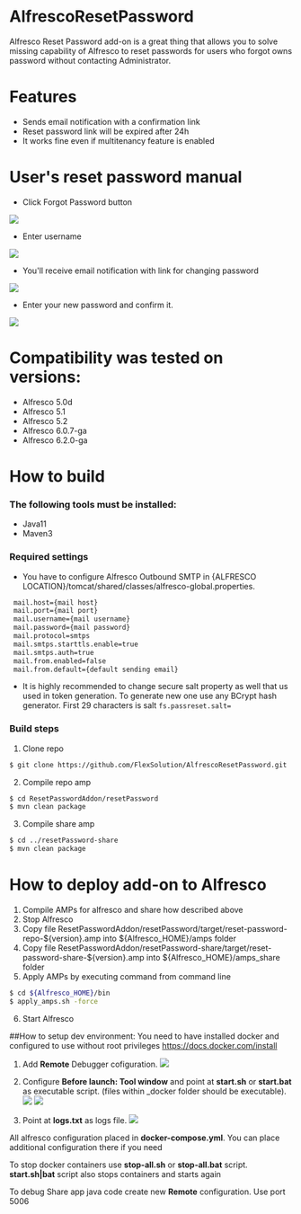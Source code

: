 # AlfrescoResetPassword

Alfresco Reset Password add-on is a great thing that allows you to solve missing capability of Alfresco to reset passwords for users who forgot owns password without contacting Administrator.

# Features
 - Sends email notification with a confirmation link
 - Reset password link will be expired after 24h
 - It works fine even if multitenancy feature is enabled

# User's reset password manual

 - Click Forgot Password button
 
 ![](readme_resources/1-config.png)
 
 - Enter username
 
 ![](readme_resources/4-config.png)
 
 - You'll receive email notification with link for changing password
 
 ![](readme_resources/2-config.png)
 
 - Enter your new password and confirm it.
 
 ![](readme_resources/3-config.png)

# Compatibility was tested on versions:
 - Alfresco 5.0d
 - Alfresco 5.1
 - Alfresco 5.2
 - Alfresco 6.0.7-ga
 - Alfresco 6.2.0-ga

# How to build
### The following tools must be installed:
- Java11
- Maven3

### Required settings
  - You have to configure Alfresco Outbound SMTP in {ALFRESCO LOCATION}/tomcat/shared/classes/alfresco-global.properties.
  ```sh
   mail.host={mail host}
   mail.port={mail port}
   mail.username={mail username}
   mail.password={mail password}
   mail.protocol=smtps
   mail.smtps.starttls.enable=true
   mail.smtps.auth=true
   mail.from.enabled=false
   mail.from.default={default sending email}
   ```
- It is highly recommended to change secure salt property as well that us used in token generation.
To generate new one use any BCrypt hash generator. First 29 characters is salt
```fs.passreset.salt=```

### Build steps
1. Clone repo
```sh
$ git clone https://github.com/FlexSolution/AlfrescoResetPassword.git
```
2. Compile repo amp 

```sh
$ cd ResetPasswordAddon/resetPassword
$ mvn clean package
```

3. Compile share amp

```sh
$ cd ../resetPassword-share
$ mvn clean package
```

# How to deploy add-on to Alfresco

1. Compile AMPs for alfresco and share how described above
2. Stop Alfresco
3. Copy file ResetPasswordAddon/resetPassword/target/reset-password-repo-${version}.amp into ${Alfresco_HOME}/amps folder
4. Copy file ResetPasswordAddon/resetPassword-share/target/reset-password-share-${version}.amp into ${Alfresco_HOME}/amps_share folder
5. Apply AMPs by executing command from command line
```sh
$ cd ${Alfresco_HOME}/bin
$ apply_amps.sh -force
```
6. Start Alfresco

##How to setup dev environment:
You need to have installed docker and configured to use without root privileges https://docs.docker.com/install

1. Add **Remote** Debugger cofiguration.
![](readme_resources/1-configuration.png)

1. Configure **Before launch: Tool window** and point at **start.sh** or **start.bat** as executable script.
(files within _docker folder should be executable).
![](readme_resources/4-configuration.png)
![](readme_resources/2-configuration.png)

1. Point at **logs.txt** as logs file.
![](readme_resources/3-configuration.png)

All alfresco configuration placed in **docker-compose.yml**. You can place additional configuration there if you need

To stop docker containers use **stop-all.sh** or **stop-all.bat** script.
**start.sh|bat** script also stops containers and starts again

To debug Share app java code create new **Remote** configuration. Use port 5006

